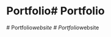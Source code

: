 # Portfolio#   P o r t f o l i o  
 #   P o r t f o l i o _ w e b s i t e  
 #   P o r t f o l i o _ w e b s i t e  
 